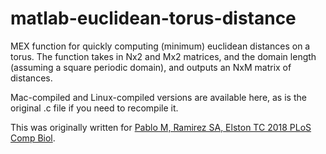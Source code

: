 # matlab-euclidean-torus-distance
MEX function for quickly computing (minimum) euclidean distances on a torus. The function takes in Nx2 and Mx2 matrices, and the domain length (assuming a square periodic domain), and outputs an NxM matrix of distances.

Mac-compiled and Linux-compiled versions are available here, as is the original .c file if you need to recompile it.

This was originally written for [Pablo M, Ramirez SA, Elston TC 2018 PLoS Comp Biol](http://journals.plos.org/ploscompbiol/article?id=10.1371/journal.pcbi.1006016).